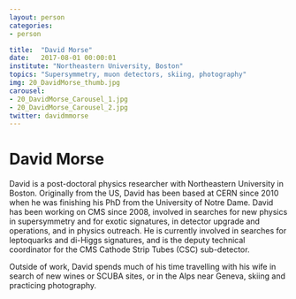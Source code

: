 ```yaml
---
layout: person
categories:
- person

title:  "David Morse"
date:   2017-08-01 00:00:01
institute: "Northeastern University, Boston"
topics: "Supersymmetry, muon detectors, skiing, photography"
img: 20_DavidMorse_thumb.jpg
carousel:
- 20_DavidMorse_Carousel_1.jpg
- 20_DavidMorse_Carousel_2.jpg
twitter: davidmmorse
---
```


# David Morse

David is a post-doctoral physics researcher with Northeastern University in Boston. Originally from the US, David has been based at CERN since 2010 when he was finishing his PhD from the University of Notre Dame. David has been working on CMS since 2008, involved in searches for new physics in supersymmetry and for exotic signatures, in detector upgrade and operations, and in physics outreach. He is currently involved in searches for leptoquarks and di-Higgs signatures, and is the deputy technical coordinator for the CMS Cathode Strip Tubes (CSC) sub-detector.

Outside of work, David spends much of his time travelling with his wife in search of new wines or SCUBA sites, or in the Alps near Geneva, skiing and practicing photography.
